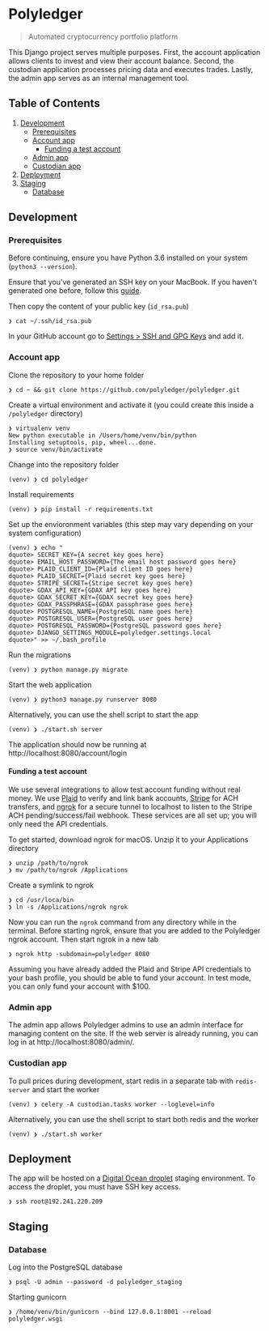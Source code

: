 # Polyledger

> Automated cryptocurrency portfolio platform

This Django project serves multiple purposes. First, the account application allows clients to invest and view their account balance. Second, the custodian application processes pricing data and executes trades. Lastly, the admin app serves as an internal management tool.

## Table of Contents

1. [Development](#development)
    - [Prerequisites](#prerequisites)
    - [Account app](#account-app)
        - [Funding a test account](#funding-a-test-account)
    - [Admin app](#admin-app)
    - [Custodian app](#custodian-app)
2. [Deployment](#deployment)
3. [Staging](#staging)
    - [Database](#database)

## Development

### Prerequisites

Before continuing, ensure you have Python 3.6 installed on your system (`python3 --version`).

Ensure that you've generated an SSH key on your MacBook. If you haven't generated one before, follow this [guide](https://help.github.com/articles/generating-a-new-ssh-key-and-adding-it-to-the-ssh-agent/).

Then copy the content of your public key (`id_rsa.pub`)

```
❯ cat ~/.ssh/id_rsa.pub
```

In your GitHub account go to [Settings > SSH and GPG Keys](https://github.com/settings/keys) and add it.

### Account app

Clone the repository to your home folder

```
❯ cd ~ && git clone https://github.com/polyledger/polyledger.git
```

Create a virtual environment and activate it (you could create this inside a `/polyledger` directory)

```
❯ virtualenv venv
New python executable in /Users/home/venv/bin/python
Installing setuptools, pip, wheel...done.
❯ source venv/bin/activate
```

Change into the repository folder

```
(venv) ❯ cd polyledger
```

Install requirements

```
(venv) ❯ pip install -r requirements.txt
```

Set up the envioronment variables (this step may vary depending on your system configuration)

```
(venv) ❯ echo "
dquote> SECRET_KEY={A secret key goes here}
dquote> EMAIL_HOST_PASSWORD={The email host password goes here}
dquote> PLAID_CLIENT_ID={Plaid client ID goes here}
dquote> PLAID_SECRET={Plaid secret key goes here}
dquote> STRIPE_SECRET={Stripe secret key goes here}
dquote> GDAX_API_KEY={GDAX API key goes here}
dquote> GDAX_SECRET_KEY={GDAX secret key goes here}
dquote> GDAX_PASSPHRASE={GDAX passphrase goes here}
dquote> POSTGRESQL_NAME={PostgreSQL name goes here}
dquote> POSTGRESQL_USER={PostgreSQL user goes here}
dquote> POSTGRESQL_PASSWORD={PostgreSQL password goes here}
dquote> DJANGO_SETTINGS_MODULE=polyledger.settings.local
dquote>" >> ~/.bash_profile
```

Run the migrations

```
(venv) ❯ python manage.py migrate
```

Start the web application

```
(venv) ❯ python3 manage.py runserver 8080
```

Alternatively, you can use the shell script to start the app

```
(venv) ❯ ./start.sh server
```

The application should now be running at http://localhost:8080/account/login

#### Funding a test account

We use several integrations to allow test account funding without real money. We use [Plaid](https://plaid.com/) to verify and link bank accounts, [Stripe](https://stripe.com/) for ACH transfers, and [ngrok](https://ngrok.com) for a secure tunnel to localhost to listen to the Stripe ACH pending/success/fail webhook. These services are all set up; you will only need the API credentials.

To get started, download ngrok for macOS. Unzip it to your Applications directory

```
❯ unzip /path/to/ngrok
❯ mv /path/to/ngrok /Applications
```

Create a symlink to ngrok

```
❯ cd /usr/loca/bin
❯ ln -s /Applications/ngrok ngrok
```

Now you can run the `ngrok` command from any directory while in the terminal. Before starting ngrok, ensure that you are added to the Polyledger ngrok account. Then start ngrok in a new tab

```
❯ ngrok http -subdomain=polyledger 8080
```

Assuming you have already added the Plaid and Stripe API credentials to your bash profile, you should be able to fund your account. In test mode, you can only fund your account with $100.

### Admin app

The admin app allows Polyledger admins to use an admin interface for managing content on the site. If the web server is already running, you can log in at http://localhost:8080/admin/.

### Custodian app

To pull prices during development, start redis in a separate tab with `redis-server` and start the worker

```
(venv) ❯ celery -A custodian.tasks worker --loglevel=info
```

Alternatively, you can use the shell script to start both redis and the worker

```
(venv) ❯ ./start.sh worker
```

## Deployment

The app will be hosted on a [Digital Ocean droplet](https://cloud.digitalocean.com) staging environment. To access the droplet, you must have SSH key access.

```
❯ ssh root@192.241.220.209
```

## Staging

### Database

Log into the PostgreSQL database

```
❯ psql -U admin --password -d polyledger_staging
```

Starting gunicorn

```
❯ /home/venv/bin/gunicorn --bind 127.0.0.1:8001 --reload polyledger.wsgi
```
